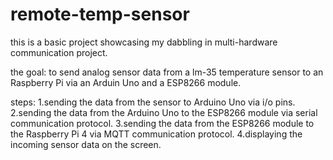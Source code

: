 # remote-temp-sensor
this is a basic project showcasing my dabbling in multi-hardware communication project.

the goal: 
to send analog sensor data from a lm-35 temperature sensor to an Raspberry Pi via an Arduin Uno and a ESP8266 module.

steps:
1.sending the data from the sensor to Arduino Uno via i/o pins.
2.sending the data from the Arduino Uno to the ESP8266 module via serial communication protocol.
3.sending the data from the ESP8266 module to the Raspberry Pi 4 via MQTT communication protocol.
4.displaying the incoming sensor data on the screen.
